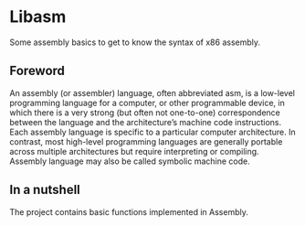 # Libasm
<!--I actually have no clue why I did it..., I guess just out of boredom...<br />-->
Some assembly basics to get to know the syntax of x86 assembly.

## Foreword
An assembly (or assembler) language, often abbreviated asm, is a low-level programming language for a computer, or other programmable device, in which there is a very strong (but often not one-to-one) correspondence between the language and the architecture’s machine code instructions. Each assembly language is specific to a particular computer architecture. In contrast, most high-level programming languages are generally portable across multiple architectures but require interpreting or compiling. Assembly language may also be called symbolic machine code.

## In a nutshell
The project contains basic functions implemented in Assembly.
